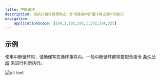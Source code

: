 ```yaml
---
title: 中断循环
description: 当执行循环后想停止，即可使用中断循环停止循环的执行
navigation:
    applicationScope: [199,3,182,193,1,302,314,325]
---
```


## 示例

使用中断循环时，请确保写在循环事件内。一般中断循环都需要配合指令 [条件分歧](./conditionalbranch) 来进行判断执行。

![alt text](https://assbak.gcw.wiki/gcw/image/zh_hans/commands/logic/breakloop/image.png)
